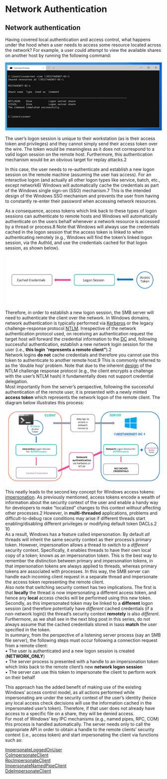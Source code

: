 # Network Authentication

## Network authentication

  
 Having covered local authentication and access control, what happens under the hood when a user needs to access some resource located across the network? For example, a user could attempt to view the available shares on another host by running the following command:  


![](../../../.gitbook/assets/image%20%2846%29.png)

The user’s logon session is unique to their workstation \(as is their access token and privileges\) and they cannot simply send their access token over the wire. The token would be meaningless as it does not correspond to a valid logon session on the remote host. Furthermore, this authentication mechanism would be an obvious target for replay attacks.2

In this case, the user needs to re-authenticate and establish a new logon session on the remote machine \(assuming the user has access\). For an interactive logon \(and actually all other logon types like service, batch, etc., except network6\) Windows will automatically cache the credentials as part of the Windows single sign-on \(SSO\) mechanism.7 This is the intended design of the Windows SSO mechanism and prevents the user from having to constantly re-enter their password when accessing network resources.

As a consequence, access tokens which link back to these types of logon sessions can authenticate to remote hosts and Windows will automatically authenticate on the users behalf whenever a network resource is accessed by a thread or process.8 Note that Windows will always use the credentials cached in the logon session that the access token is linked to when authenticating remotely \(e.g., Windows will find the token’s linked logon session, via the AuthId, and use the credentials cached for that logon session, as shown below\).

![](../../../.gitbook/assets/image%20%2851%29.png)

Therefore, in order to establish a new logon session, the SMB server will need to authenticate the client over the network. In Windows domains, network authentication is typically performed via [Kerberos](https://docs.microsoft.com/en-us/windows-server/security/kerberos/kerberos-authentication-overview) or the legacy challenge-response protocol [NTLM](https://docs.microsoft.com/en-us/windows/win32/secauthn/microsoft-ntlm). Irrespective of the network authentication protocol used, on receiving an authentication request the target host will forward the credential information to the [DC](https://docs.microsoft.com/en-us/windows/win32/secauthn/key-distribution-center) and, following successful authentication, establish a new _network_ login session for the user \(i.e., **this login** “**represents a remote client”**\).2  
Network logins **do not** cache credentials and therefore you cannot use this token to authenticate to another remote host.9 This is commonly referred to as the ‘double hop’ problem. Note that due to the inherent [design](https://docs.microsoft.com/en-us/windows/win32/secauthn/microsoft-ntlm) of the NTLM challenge response protocol \(e.g., the client encrypts a challenge with the user’s NTLM hash\) it fundamentally does not support credential delegation.  
Most importantly from the server’s perspective, following the successful authentication of the remote user, it is presented with a newly minted **access token** which represents the network logon of the remote client. The diagram below illustrates this process:

![](../../../.gitbook/assets/image%20%2848%29.png)

This neatly leads to the second key concept for Windows access tokens: [impersonation](https://docs.microsoft.com/en-us/windows/win32/com/impersonation). As previously mentioned, access tokens encode a wealth of information about the security context of the user and enable a handy way for developers to make “localized” changes to this context _without_ affecting other processes.2 However, in **multi-threaded** applications, problems and difficult-to-debug race conditions may arise if different threads start enabling/disabling different privileges or modifying default token DACLs.2 10  
As a result, Windows has a feature called impersonation. By default _all_ threads will inherit the same security context as their process’s primary token. However, impersonation allows a thread to switch to a _different_ security context. Specifically, it enables threads to have their own local copy of a token; known as an impersonation token. This is the best way to remember the distinction between primary and impersonation tokens, in that impersonation tokens are always applied to threads, whereas primary tokens are associated with processes. In this way, the SMB server can handle each incoming client request in a separate thread and impersonate the access token representing the remote client.  
Also note that switching security context has two implications. The first is that **locally** the thread is now impersonating a different access token, and hence any **local** access checks will be performed using this new token. Secondly, as this impersonated token may be linked to a **different** logon session \(and therefore potentially have _different_ cached credentials \(if a non-network login\)\) the thread’s security context **remotely** is also _different_. Furthermore, as we shall see in the next blog post in this series, do not always assume that the cached credentials stored in lsass **match** the user specified in the token.  
In summary, from the perspective of a listening server process \(say an SMB file server\), the following steps must occur following a connection request from a remote client:  
• The user is authenticated and a new logon session is created \(**NETWORK\_ONLY**\)  
• The server process is presented with a handle to an impersonation token which links back to the remote client’s new **network logon session**  
• The server can use this token to impersonate the client to perform work on their behalf  
  
This approach has the added benefit of making use of the existing Windows’ access control model, as all actions performed while impersonating are under the security context of the user’s identity \(hence any local access check decisions will use the information cached in the impersonated user’s token\). Therefore, if that user does not already have access to a specific file on a share, they will be denied access.  
For most of Windows’ key IPC mechanisms \(e.g., named pipes, RPC, COM\) this process is handled automatically. The server needs only to call the appropriate API in order to obtain a handle to the remote clients’ security context \(i.e., access token\) and start impersonating the client via functions such as:

  
 [ImpersonateLoggedOnUser](https://docs.microsoft.com/en-us/windows/win32/api/securitybaseapi/nf-securitybaseapi-impersonateloggedonuser)  
 [CoImpersonateClient](https://docs.microsoft.com/en-us/windows/win32/api/combaseapi/nf-combaseapi-coimpersonateclient)  
[RpcImpersonateClient](https://docs.microsoft.com/en-us/windows/win32/api/rpcdce/nf-rpcdce-rpcimpersonateclient)  
[ImpersonateNamedPipeClient](https://docs.microsoft.com/en-us/windows/win32/api/namedpipeapi/nf-namedpipeapi-impersonatenamedpipeclient)  
 [DdeImpersonateClient](https://docs.microsoft.com/en-gb/windows/win32/api/ddeml/nf-ddeml-ddeimpersonateclient)  




